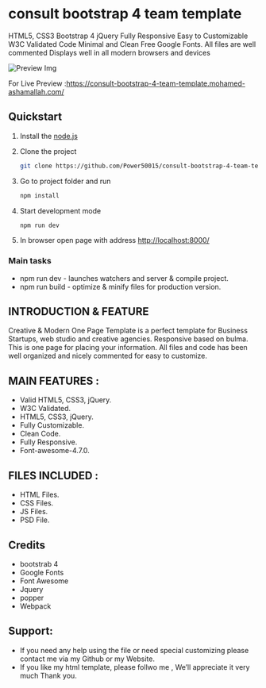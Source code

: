 # consult bootstrap 4 team template

HTML5, CSS3 Bootstrap 4 jQuery Fully Responsive Easy to Customizable W3C Validated Code Minimal and Clean Free Google Fonts. All files are well commented Displays well in all modern browsers and devices

![Preview Img](UX/screen.png)

For Live Preview :https://consult-bootstrap-4-team-template.mohamed-ashamallah.com/

## Quickstart

1. Install the [node.js](https://nodejs.org/en/)
2. Clone the project

    ```bash
    git clone https://github.com/Power50015/consult-bootstrap-4-team-template.git
    ```

3. Go to project folder and run

    ```bash
    npm install
    ```

4. Start development mode

    ```bash
    npm run dev
    ```

5. In browser open page with address [http://localhost:8000/](http://localhost:8000/)

### Main tasks

- npm run dev -  launches watchers and server & compile project.
- npm run build - optimize & minify files for production version.

## INTRODUCTION & FEATURE

Creative & Modern One Page Template is a perfect template for Business Startups, web
studio and creative agencies. Responsive based on bulma. This is one page for placing your
information. All files and code has been well organized and nicely commented for easy to customize.


## MAIN FEATURES :

- Valid HTML5, CSS3, jQuery.
- W3C Validated.
- HTML5, CSS3, jQuery.
- Fully Customizable.
- Clean Code.
- Fully Responsive.
- Font-awesome-4.7.0.


## FILES INCLUDED :

- HTML Files.
- CSS Files.
- JS Files.
- PSD File.

## Credits

- bootstrab 4
- Google Fonts 
- Font Awesome
- Jquery
- popper
- Webpack

## Support:

- If you need any help using the file or need special customizing please contact me via my Github or my Website.
- If you like my html template, please follwo me , We’ll appreciate it very much Thank you.
